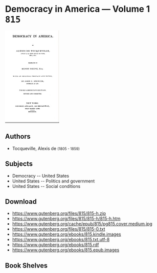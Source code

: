 # Democracy in America — Volume 1 <kbd>815</kbd>

![](./cover.medium.jpg "")

## Authors


 - Tocqueville, Alexis de <small>(1805 - 1859)</small>

## Subjects


 - Democracy -- United States
 - United States -- Politics and government
 - United States -- Social conditions

## Download


 - https://www.gutenberg.org/files/815/815-h.zip
 - https://www.gutenberg.org/files/815/815-h/815-h.htm
 - https://www.gutenberg.org/cache/epub/815/pg815.cover.medium.jpg
 - https://www.gutenberg.org/files/815/815-0.txt
 - https://www.gutenberg.org/ebooks/815.kindle.images
 - https://www.gutenberg.org/ebooks/815.txt.utf-8
 - https://www.gutenberg.org/ebooks/815.rdf
 - https://www.gutenberg.org/ebooks/815.epub.images

## Book Shelves


